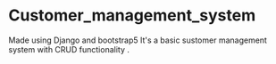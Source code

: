# Customer_management_system
Made using Django and bootstrap5
It's a basic sustomer management system with CRUD functionality .
